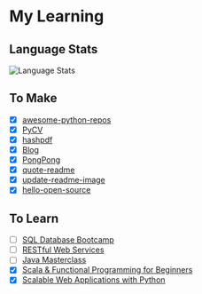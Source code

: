 # My Learning

## Language Stats

<img alt="Language Stats" src="https://github-readme-stats.vercel.app/api/top-langs/?username=siddharth2016&layout=compact&langs_count=16&theme=graywhite&hide=jupyter%20notebook"/>

## To Make

- [x] [awesome-python-repos](https://github.com/siddharth2016/awesome-python-repos)
- [x] [PyCV](https://github.com/siddharth2016/PyCV)
- [x] [hashpdf](https://github.com/siddharth2016/hashpdf)
- [x] [Blog](https://chandraji.dev/)
- [x] [PongPong](https://github.com/Siddharth2016/PongPong)
- [x] [quote-readme](https://github.com/siddharth2016/quote-readme)
- [x] [update-readme-image](https://github.com/siddharth2016/update-readme-image)
- [x] [hello-open-source](https://github.com/siddharth2016/hello-open-source#hello-open-source)

## To Learn

- [ ] [SQL Database Bootcamp](https://www.udemy.com/course/complete-sql-databases-bootcamp-zero-to-mastery/)
- [ ] [RESTful Web Services](https://www.udemy.com/course/spring-web-services-tutorial/)
- [ ] [Java Masterclass](https://www.udemy.com/course/java-the-complete-java-developer-course/)
- [x] [Scala & Functional Programming for Beginners](https://www.udemy.com/course/rock-the-jvm-scala-for-beginners/)
- [x] [Scalable Web Applications with Python](https://www.udemy.com/course/flask-is-fun-and-easy-from-basics-to-building-scalable-apps/)

